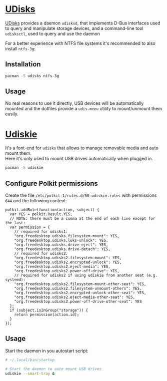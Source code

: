 # [UDisks](https://wiki.archlinux.org/index.php/Udisks)

[UDisks](http://www.freedesktop.org/wiki/Software/udisks/) provides a daemon `udisksd`, that implements D-Bus interfaces used to query and manipulate storage devices, and a command-line tool `udisksctl`, used to query and use the daemon

For a better experience with NTFS file systems it's recommended to also install `ntfs-3g`:

## Installation

```sh
pacman -S udisks ntfs-3g
```

## Usage

No real reasons to use it directly, USB devices will be automatically mounted and the dotfiles provide a `udis-menu` utility to mount/unmount them easily.

# [Udiskie](https://github.com/coldfix/udiskie)

It's a font-end for `udisks` that allows to manage removable media and auto mount them.  
Here it's only used to mount USB drives automatically when plugged in.

```sh
pacman -S udiskie
```

## Configure Polkit permissions

Create the file `/etc/polkit-1/rules.d/50-udiskie.rules` with permissions `644` and the following content:
```
polkit.addRule(function(action, subject) {
  var YES = polkit.Result.YES;
  // NOTE: there must be a comma at the end of each line except for the last:
  var permission = {
    // required for udisks1:
    "org.freedesktop.udisks.filesystem-mount": YES,
    "org.freedesktop.udisks.luks-unlock": YES,
    "org.freedesktop.udisks.drive-eject": YES,
    "org.freedesktop.udisks.drive-detach": YES,
    // required for udisks2:
    "org.freedesktop.udisks2.filesystem-mount": YES,
    "org.freedesktop.udisks2.encrypted-unlock": YES,
    "org.freedesktop.udisks2.eject-media": YES,
    "org.freedesktop.udisks2.power-off-drive": YES,
    // required for udisks2 if using udiskie from another seat (e.g. systemd):
    "org.freedesktop.udisks2.filesystem-mount-other-seat": YES,
    "org.freedesktop.udisks2.filesystem-unmount-others": YES,
    "org.freedesktop.udisks2.encrypted-unlock-other-seat": YES,
    "org.freedesktop.udisks2.eject-media-other-seat": YES,
    "org.freedesktop.udisks2.power-off-drive-other-seat": YES
  };
  if (subject.isInGroup("storage")) {
    return permission[action.id];
  }
});
```

## Usage

Start the daemon in you autostart script:
```sh
# ~/.local/bin/startup

# Start the daemon to auto mount USB drives
udiskie --smart-tray &
```
